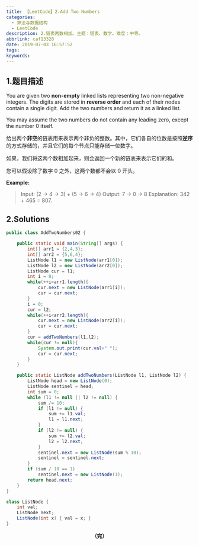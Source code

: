 ```yaml
---
title: 【LeetCode】2.Add Two Numbers
categories:
  - 算法与数据结构
  - LeetCode
description: 2.链表两数相加。主题：链表、数学。难度：中等。
abbrlink: caf13328
date: 2019-07-03 16:57:52
tags:
keywords:
---
```


## 1.题目描述

You are given two **non-empty** linked lists representing two non-negative integers. The digits are stored in **reverse order** and each of their nodes contain a single digit. Add the two numbers and return it as a linked list.

You may assume the two numbers do not contain any leading zero, except the number 0 itself.

给出两个**非空**的链表用来表示两个非负的整数。其中，它们各自的位数是按照**逆序**的方式存储的，并且它们的每个节点只能存储一位数字。

如果，我们将这两个数相加起来，则会返回一个新的链表来表示它们的和。

您可以假设除了数字 0 之外，这两个数都不会以 0 开头。

**Example:**

> Input: (2 -> 4 -> 3) + (5 -> 6 -> 4)
> Output: 7 -> 0 -> 8
> Explanation: 342 + 465 = 807.

## 2.Solutions

~~~java
public class AddTwoNumbers02 {

    public static void main(String[] args) {
        int[] arr1 = {2,4,3};
        int[] arr2 = {5,6,4};
        ListNode l1 = new ListNode(arr1[0]);
        ListNode l2 = new ListNode(arr2[0]);
        ListNode cur = l1;
        int i = 0;
        while(++i<arr1.length){
            cur.next = new ListNode(arr1[i]);
            cur = cur.next;
        }
        i = 0;
        cur = l2;
        while(++i<arr2.length){
            cur.next = new ListNode(arr2[i]);
            cur = cur.next;
        }
        cur = addTwoNumbers(l1,l2);
        while(cur != null){
            System.out.print(cur.val+" ");
            cur = cur.next;
        }
    }

    public static ListNode addTwoNumbers(ListNode l1, ListNode l2) {
        ListNode head = new ListNode(0);
        ListNode sentinel = head;
        int sum = 0;
        while (l1 != null || l2 != null) {
            sum /= 10;
            if (l1 != null) {
                sum += l1.val;
                l1 = l1.next;
            }
            if (l2 != null) {
                sum += l2.val;
                l2 = l2.next;
            }
            sentinel.next = new ListNode(sum % 10);
            sentinel = sentinel.next;
        }
        if (sum / 10 == 1)
            sentinel.next = new ListNode(1);
        return head.next;
    }
}

class ListNode {
    int val;
    ListNode next;
    ListNode(int x) { val = x; }
}
~~~

<center><font style="font-weight:bold">（完）</font></center>